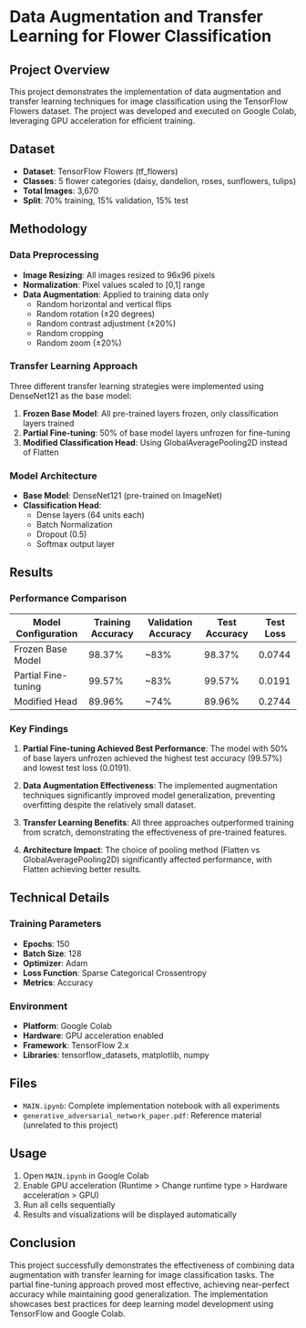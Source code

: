 # Data Augmentation and Transfer Learning for Flower Classification

## Project Overview

This project demonstrates the implementation of data augmentation and transfer learning techniques for image classification using the TensorFlow Flowers dataset. The project was developed and executed on Google Colab, leveraging GPU acceleration for efficient training.

## Dataset

- **Dataset**: TensorFlow Flowers (tf_flowers)
- **Classes**: 5 flower categories (daisy, dandelion, roses, sunflowers, tulips)
- **Total Images**: 3,670
- **Split**: 70% training, 15% validation, 15% test

## Methodology

### Data Preprocessing
- **Image Resizing**: All images resized to 96x96 pixels
- **Normalization**: Pixel values scaled to [0,1] range
- **Data Augmentation**: Applied to training data only
  - Random horizontal and vertical flips
  - Random rotation (±20 degrees)
  - Random contrast adjustment (±20%)
  - Random cropping
  - Random zoom (±20%)

### Transfer Learning Approach
Three different transfer learning strategies were implemented using DenseNet121 as the base model:

1. **Frozen Base Model**: All pre-trained layers frozen, only classification layers trained
2. **Partial Fine-tuning**: 50% of base model layers unfrozen for fine-tuning
3. **Modified Classification Head**: Using GlobalAveragePooling2D instead of Flatten

### Model Architecture
- **Base Model**: DenseNet121 (pre-trained on ImageNet)
- **Classification Head**: 
  - Dense layers (64 units each)
  - Batch Normalization
  - Dropout (0.5)
  - Softmax output layer

## Results

### Performance Comparison

| Model Configuration | Training Accuracy | Validation Accuracy | Test Accuracy | Test Loss |
|-------------------|------------------|-------------------|---------------|-----------|
| Frozen Base Model | 98.37% | ~83% | 98.37% | 0.0744 |
| Partial Fine-tuning | 99.57% | ~83% | 99.57% | 0.0191 |
| Modified Head | 89.96% | ~74% | 89.96% | 0.2744 |

### Key Findings

1. **Partial Fine-tuning Achieved Best Performance**: The model with 50% of base layers unfrozen achieved the highest test accuracy (99.57%) and lowest test loss (0.0191).

2. **Data Augmentation Effectiveness**: The implemented augmentation techniques significantly improved model generalization, preventing overfitting despite the relatively small dataset.

3. **Transfer Learning Benefits**: All three approaches outperformed training from scratch, demonstrating the effectiveness of pre-trained features.

4. **Architecture Impact**: The choice of pooling method (Flatten vs GlobalAveragePooling2D) significantly affected performance, with Flatten achieving better results.

## Technical Details

### Training Parameters
- **Epochs**: 150
- **Batch Size**: 128
- **Optimizer**: Adam
- **Loss Function**: Sparse Categorical Crossentropy
- **Metrics**: Accuracy

### Environment
- **Platform**: Google Colab
- **Hardware**: GPU acceleration enabled
- **Framework**: TensorFlow 2.x
- **Libraries**: tensorflow_datasets, matplotlib, numpy

## Files

- `MAIN.ipynb`: Complete implementation notebook with all experiments
- `generative_adversarial_network_paper.pdf`: Reference material (unrelated to this project)

## Usage

1. Open `MAIN.ipynb` in Google Colab
2. Enable GPU acceleration (Runtime > Change runtime type > Hardware acceleration > GPU)
3. Run all cells sequentially
4. Results and visualizations will be displayed automatically

## Conclusion

This project successfully demonstrates the effectiveness of combining data augmentation with transfer learning for image classification tasks. The partial fine-tuning approach proved most effective, achieving near-perfect accuracy while maintaining good generalization. The implementation showcases best practices for deep learning model development using TensorFlow and Google Colab.
